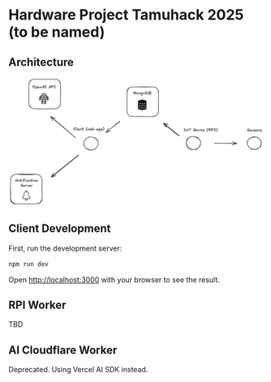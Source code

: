 # Hardware Project Tamuhack 2025 (to be named)

## Architecture
![Architecture](./infrastructure_diagram.png)

## Client Development

First, run the development server:

```bash
npm run dev
```

Open [http://localhost:3000](http://localhost:3000) with your browser to see the result.

## RPI Worker
TBD

## AI Cloudflare Worker
Deprecated. Using Vercel AI SDK instead.
